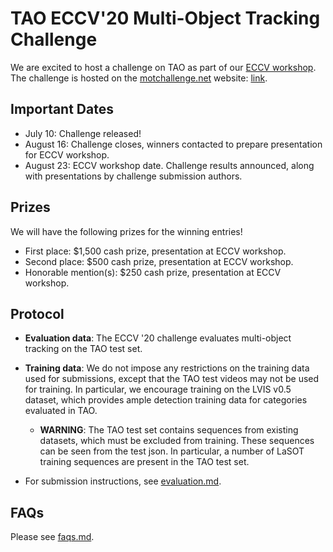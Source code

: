 # TAO ECCV'20 Multi-Object Tracking Challenge

We are excited to host a challenge on TAO as part of our
[ECCV workshop](http://taodataset.org/workshop/).
The challenge is hosted on the [motchallenge.net](https://motchallenge.net/) website:
[link](https://motchallenge.net/results/ECCV_2020_TAO_Challenge/).

## Important Dates

- July 10: Challenge released!
- August 16: Challenge closes, winners contacted to prepare presentation for ECCV workshop.
- August 23: ECCV workshop date. Challenge results announced, along with
presentations by challenge submission authors.

## Prizes

We will have the following prizes for the winning entries!

- First place: $1,500 cash prize, presentation at ECCV workshop.
- Second place: $500 cash prize, presentation at ECCV workshop.
- Honorable mention(s): $250 cash prize, presentation at ECCV workshop.

## Protocol

- **Evaluation data**: The ECCV '20 challenge evaluates multi-object tracking
  on the TAO test set.

- **Training data**: We do not impose any restrictions on the training data used for
  submissions, except that the TAO test videos may not be used for training.
  In particular, we encourage training on the LVIS v0.5 dataset, which provides
  ample detection training data for categories evaluated in TAO.

    - **WARNING**: The TAO test set contains sequences from existing datasets, which
        must be excluded from training. These sequences can be seen from the test
        json. In particular, a number of LaSOT training sequences are present in the TAO
        test set.

- For submission instructions, see [evaluation.md](evaluation.md).


## FAQs

Please see [faqs.md](./docs/faqs.md).
